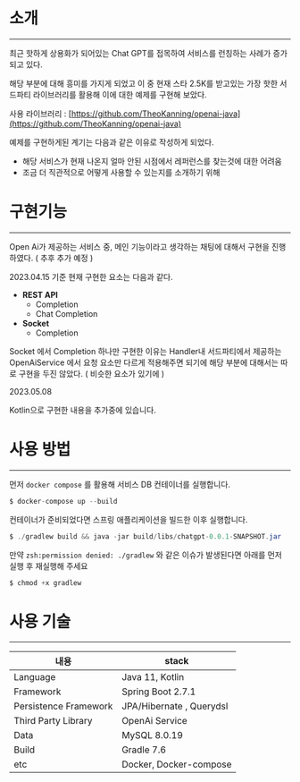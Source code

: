 # 소개

---

최근 핫하게 상용화가 되어있는 Chat GPT를 접목하여 서비스를 런칭하는 사례가 증가되고 있다.

해당 부분에 대해 흥미를 가지게 되었고 이 중 현재 스타 2.5K를 받고있는 가장 핫한 서드파티 라이브러리를 활용해 이에 대한 예제를 구현해 보았다.

사용 라이브러리  : [https://github.com/TheoKanning/openai-java](https://github.com/TheoKanning/openai-java)

예제를 구현하게된 계기는 다음과 같은 이유로 작성하게 되었다.

- 해당 서비스가 현재 나온지 얼마 안된 시점에서 레퍼런스를 찾는것에 대한 어려움
- 조금 더 직관적으로 어떻게 사용할 수 있는지를 소개하기 위해

# 구현기능

---

Open Ai가 제공하는 서비스 중, 메인 기능이라고 생각하는 채팅에 대해서 구현을 진행하였다. ( 추후 추가 예정 )

2023.04.15 기준 현재 구현한 요소는 다음과 같다.

- **REST API**
  - Completion
  - Chat Completion
- **Socket**
  - Completion

Socket 에서 Completion 하나만 구현한 이유는 Handler내 서드파티에서 제공하는 OpenAiService 에서 요청 요소만 다르게 적용해주면 되기에 해당 부분에 대해서는 따로 구현을 두진 않았다. ( 비슷한 요소가 있기에 )

2023.05.08 

Kotlin으로 구현한 내용을 추가중에 있습니다. 

# 사용 방법

---

먼저 `docker compose` 를 활용해 서비스 DB 컨테이너를 실행합니다.

```java
$ docker-compose up --build 
```

컨테이너가 준비되었다면 스프링 애플리케이션을 빌드한 이후 실행합니다.

```java
$ ./gradlew build && java -jar build/libs/chatgpt-0.0.1-SNAPSHOT.jar
```

만약 `zsh:permission denied: ./gradlew` 와 같은 이슈가 발생된다면 아래를 먼저 실행 후 재실행해 주세요

```java
$ chmod +x gradlew
```

# 사용 기술

---

| 내용 | stack  |
| --- | --- |
| Language | Java 11, Kotlin  |
| Framework | Spring Boot 2.7.1 |
| Persistence Framework | JPA/Hibernate , Querydsl  |
| Third Party Library  | OpenAi Service  |
| Data  | MySQL 8.0.19 |
| Build | Gradle 7.6 |
| etc | Docker, Docker-compose  |

